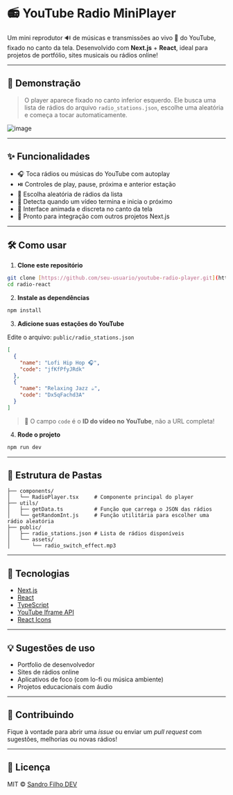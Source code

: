 # 📻 YouTube Radio MiniPlayer

Um mini reprodutor 🔊 de músicas e transmissões ao vivo 🎵 do YouTube, fixado no canto da tela. Desenvolvido com **Next.js** + **React**, ideal para projetos de portfólio, sites musicais ou rádios online!

---

## 🚀 Demonstração

> O player aparece fixado no canto inferior esquerdo. Ele busca uma lista de rádios do arquivo `radio_stations.json`, escolhe uma aleatória e começa a tocar automaticamente.

![image](https://github.com/user-attachments/assets/e26b554a-4fa6-404f-8d51-38fb2c28b6fd)


---

## ✨ Funcionalidades

- 🎧 Toca rádios ou músicas do YouTube com autoplay
- ⏯️ Controles de play, pause, próxima e anterior estação
- 🔀 Escolha aleatória de rádios da lista
- 📡 Detecta quando um vídeo termina e inicia o próximo
- 🧠 Interface animada e discreta no canto da tela
- 🧩 Pronto para integração com outros projetos Next.js

---

## 🛠️ Como usar

1. **Clone este repositório**

```bash
git clone [https://github.com/seu-usuario/youtube-radio-player.git](https://github.com/sandrofilho2000/radio-react/)
cd radio-react
```

2. **Instale as dependências**

```bash
npm install
```

3. **Adicione suas estações do YouTube**

Edite o arquivo: `public/radio_stations.json`

```json
[
  {
    "name": "Lofi Hip Hop 🎧",
    "code": "jfKfPfyJRdk"
  },
  {
    "name": "Relaxing Jazz ☕",
    "code": "Dx5qFachd3A"
  }
]
```

> 🔗 O campo `code` é o **ID do vídeo no YouTube**, não a URL completa!

4. **Rode o projeto**

```bash
npm run dev
```

---

## 📁 Estrutura de Pastas

```
├── components/
│   └── RadioPlayer.tsx     # Componente principal do player
├── utils/
│   ├── getData.ts          # Função que carrega o JSON das rádios
│   └── getRandomInt.js     # Função utilitária para escolher uma rádio aleatória
├── public/
│   ├── radio_stations.json # Lista de rádios disponíveis
│   └── assets/
│       └── radio_switch_effect.mp3
```

---

## 🧠 Tecnologias

- [Next.js](https://nextjs.org/)
- [React](https://react.dev/)
- [TypeScript](https://www.typescriptlang.org/)
- [YouTube Iframe API](https://developers.google.com/youtube/iframe_api_reference)
- [React Icons](https://react-icons.github.io/react-icons/)

---

## 💡 Sugestões de uso

- Portfolio de desenvolvedor
- Sites de rádios online
- Aplicativos de foco (com lo-fi ou música ambiente)
- Projetos educacionais com áudio

---

## 🤝 Contribuindo

Fique à vontade para abrir uma _issue_ ou enviar um _pull request_ com sugestões, melhorias ou novas rádios!

---

## 📄 Licença

MIT © [Sandro Filho DEV](sandrofilho.dev)
